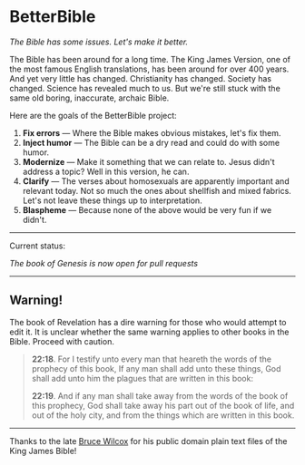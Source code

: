 BetterBible
===========

*The Bible has some issues. Let's make it better.*

The Bible has been around for a long time. The King James Version, one of the most famous English translations, has been around for over 400 years. And yet very little has changed. Christianity has changed. Society has changed. Science has revealed much to us. But we're still stuck with the same old boring, inaccurate, archaic Bible.

Here are the goals of the BetterBible project:

1. **Fix errors** — Where the Bible makes obvious mistakes, let's fix them.
2. **Inject humor** — The Bible can be a dry read and could do with some humor.
3. **Modernize** — Make it something that we can relate to. Jesus didn't address a topic? Well in this version, he can.
4. **Clarify** — The verses about homosexuals are apparently important and relevant today. Not so much the ones about shellfish and mixed fabrics. Let's not leave these things up to interpretation.
5. **Blaspheme** — Because none of the above would be very fun if we didn't.

***

Current status:

*The book of Genesis is now open for pull requests*

***

## Warning!
The book of Revelation has a dire warning for those who would attempt to edit it. It is unclear whether the same warning applies to other books in the Bible. Proceed with caution.

> **22:18**. For I testify unto every man that heareth the words of the prophecy of this book, If any man shall add unto these things, God shall add unto him the plagues that are written in this book:
>
> **22:19**. And if any man shall take away from the words of the book of this prophecy, God shall take away his part out of the book of life, and out of the holy city, and from the things which are written in this book.

***

Thanks to the late [Bruce Wilcox](http://printkjv.ifbweb.com/) for his public domain plain text files of the King James Bible!
